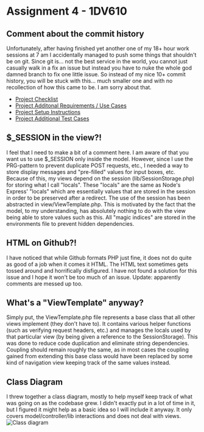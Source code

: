 # Assignment 4 - 1DV610

## Comment about the commit history
Unfortunately, after having finished yet another one of my 18+ hour work sessions at 7 am I accidentally managed to push some things that shouldn't be on git.
Since git is... not the best service in the world, you cannot just casually walk in a fix an issue but instead you have to nuke the whole god damned branch to fix
one little issue. So instead of my nice 10+ commit history, you will be stuck with this... much smaller one and with no recollection of how this came to be.
I am sorry about that.

* [Project Checklist](https://github.com/nidawi/1DV610-login/blob/master/docs/Checklist.md)
* [Project Additonal Requirements / Use Cases](https://github.com/nidawi/1DV610-login/blob/master/docs/UseCases.md)
* [Project Setup Instructions](https://github.com/nidawi/1DV610-login/blob/master/docs/Setup.md)
* [Project Additional Test Cases](https://github.com/nidawi/1DV610-login/blob/master/docs/TestCases.md)

## $_SESSION in the view?!
I feel that I need to make a bit of a comment here. I am aware of that you want us to use $_SESSION only inside the model.
However, since I use the PRG-pattern to prevent duplicate POST requests, etc., I needed a way to store display messages and "pre-filled" values for input boxes, etc.
Because of this, my views depend on the session (lib/SessionStorage.php) for storing what I call "locals". These "locals" are the same as Node's Express' "locals" which are essentially
values that are stored in the session in order to be preserved after a redirect. The use of the session has been abstracted in view/ViewTemplate.php. This is motivated by the fact that the model, to my understanding, has absolutely nothing
to do with the view being able to store values such as this. All "magic indices" are stored in the environments file to prevent hidden dependencies.

## HTML on Github?!
I have noticed that while Github formats PHP just fine, it does not do quite as good of a job when it comes it HTML. The HTML text sometimes gets tossed around and horrifically disfigured. I have not found a solution for this issue and I hope it won't be too much of an issue. Update: apparently comments are messed up too.

## What's a "ViewTemplate" anyway?
Simply put, the ViewTemplate.php file represents a base class that all other views implement (they don't have to). It contains various helper functions (such as verifying request headers, etc.) and manages the locals used by that particular view (by being given a reference to the SessionStorage). This was done to reduce code duplication and eliminate string dependencies. Coupling should remain roughly the same, as in most cases the coupling gained from extending this base class would have been replaced by some kind of navigation view keeping track of the same values instead.

## Class Diagram
I threw together a class diagram, mostly to help myself keep track of what was going on as the codebase grew. I didn't exactly put in a lot of time in it, but I figured it might help as a basic idea so I will include it anyway. It only covers model/controller/lib interactions and does not deal with views.
![Class diagram](https://1dv610.nidawi.me/login/docs/classdiagram.jpg)
